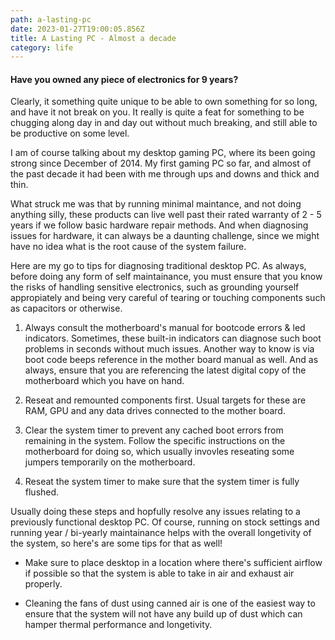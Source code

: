 ```yaml
---
path: a-lasting-pc
date: 2023-01-27T19:00:05.856Z
title: A Lasting PC - Almost a decade
category: life
---
```


<h4> Have you owned any piece of electronics for 9 years? </h4>

Clearly, it something quite unique to be able to own something for so long, and have it not break on you. It really is quite a feat for something to be chugging along day in and day out without much breaking, and still able to be productive on some level.

I am of course talking about my desktop gaming PC, where its been going strong since December of 2014. My first gaming PC so far, and almost of the past decade it had been with me through ups and downs and thick and thin.

What struck me was that by running minimal maintance, and not doing anything silly, these products can live well past their rated warranty of 2 - 5 years if we follow basic hardware repair methods. And when diagnosing issues for hardware, it can always be a daunting challenge, since we might have no idea what is the root cause of the system failure.

Here are my go to tips for diagnosing traditional desktop PC. As always, before doing any form of self maintainance, you must ensure that you know the risks of handling sensitive electronics, such as grounding yourself appropiately and being very careful of tearing or touching components such as capacitors or otherwise.

1. Always consult the motherboard's manual for bootcode errors & led indicators. Sometimes, these built-in indicators can diagnose such boot problems in seconds without much issues. Another way to know is via boot code beeps reference in the mother board manual as well. And as always, ensure that you are referencing the latest digital copy of the motherboard which you have on hand.

2. Reseat and remounted components first. Usual targets for these are RAM, GPU and any data drives connected to the mother board.

3. Clear the system timer to prevent any cached boot errors from remaining in the system. Follow the specific instructions on the motherboard for doing so, which usually invovles reseating some jumpers temporarily on the motherboard.

4. Reseat the system timer to make sure that the system timer is fully flushed.

Usually doing these steps and hopfully resolve any issues relating to a previously functional desktop PC. Of course, running on stock settings and running year / bi-yearly maintainance helps with the overall longetivity of the system, so here's are some tips for that as well!

* Make sure to place desktop in a location where there's sufficient airflow if possible so that the system is able to take in air and exhaust air properly.

* Cleaning the fans of dust using canned air is one of the easiest way to ensure that the system will not have any build up of dust which can hamper thermal performance and longetivity.
